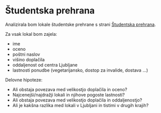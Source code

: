 Študentska prehrana
===================

Analizirala bom lokale študentske prehrane s strani 
[Študentska prehrana](https://www.studentska-prehrana.si/sl/restaurant).

Za vsak lokal bom zajela:
* ime
* oceno
* poštni naslov
* višino doplačila
* oddaljenost od centra Ljubljane
* lastnosti ponudbe (vegetarijansko, dostop za invalide, dostava ...)

Delovne hipoteze:
* Ali obstaja povezava med velikostjo doplačila in oceno?
* Najcenejši/najdražji lokali in njihove pogoste lastnosti?
* Ali obstaja povezava med velikostjo doplačila in oddaljenostjo?
* Ali je kakšna razlika med lokali v Ljubljani in tistimi v drugih krajih?

